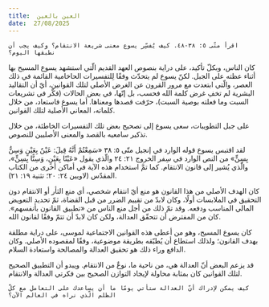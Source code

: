 ```yaml
---
title:  العين بالعين
date:  27/08/2025
---
```


`اقرأ متّى ٥: ٣٨-٤٨. كيف يُفسِّر يسوع معنى شريعة الانتقام؟ وكيف يجب أن نطبقها اليوم؟`

كان الناس، وبكلّ تأكيد، على دراية بنصوص العهد القديم الّتي استشهد يسوع المسيح بها أثناء عظته على الجبل. لكنّ يسوع لم يتحدّث وفقًا لِلتفسيرات الحاخامية القائمة في ذلك العصر، والّتي ابتعدت مع مرور القرون عن الغرض الأصلي لتلك القوانين، أيّ أن التقاليد البشرية لم تخفِ غرض كلمة الله فحسب، بل إنّها، في بعض الحالات (فكّر في تشريعات السبت وما فعلته بوصية السبت)، حرّفت قصدها ومعناها. أما يسوع فاستعاد، من خلال كلماته، المعاني الأصلية لتلك القوانين.

على جبل التطويبات، سعى يسوع إلى تصحيح بعض تلك التفسيرات الخاطئة، من خلال تذكير سامعيه بالقصد والمعنى الأصليين للنصوص.

لقد اقتبس يسوع قوله الوارد في إنجيل متّى ٥: ٣٨ «سَمِعْتُمْ أَنَّهُ قِيلَ: عَيْنٌ بِعَيْنٍ وَسِنٌّ بِسِنٍّ» من النص الوارد في سِفر الخروج ٢١: ٢٤ والّذي يقول «عَيْنًا بِعَيْنٍ، وَسِنًّا بِسِنٍّ»، والّذي يُشير إلى قانون الانتقام. كما تمَّ استخدام هذه الآية في أماكن أخرى من الكتاب المقدّس (لاويين ٢٤: ٢٠؛ تثنية ١٩: ٢١).

كان الهدف الأصلي من هذا القانون هو منع أيّ انتقام شخصي، أي منع الثأر أو الانتقام دون التحقيق في الملابسات أولًا، وكان لابدّ من تقييم الضرر من قبل القضاة، ثمّ تحديد التعويض المالي المناسب ودفعه. وقد تمّ ذلك من أجل منع الناس من «تطبيق القانون بأنفسهم». كان من المفترض أن تتحقّق العدالة، ولكن كان لابدّ أن تتمّ وفقًا لقانون الله.

كان يسوع المسيح، وهو من أعطى هذه القوانين الاجتماعية لموسى، على دراية مطلقة بهدف القانون؛ ولذلك استطاع أن يُطبّقه بطريقة موضوعية، وفقًا لمقصوده الأصلي. وكان الدافع وراء ذلك هو تحقيق العدالة والمصالحة واستعادة السلام.

قد يزعم البعض أنّ العدالة هي، من ناحية ما، نوعٌ من الانتقام. ويبدو أن التطبيق الصحيح لتلك القوانين كان بمثابة محاولة لإيجاد التوازن الصحيح بين فكرتي العدالة والانتقام.

`كيف يمكن لإدراك أنّ العدالة ستأتي يومًا ما أن يساعدك على التعامل مع كلّ الظلم الّذي نراه في العالم الآن؟`